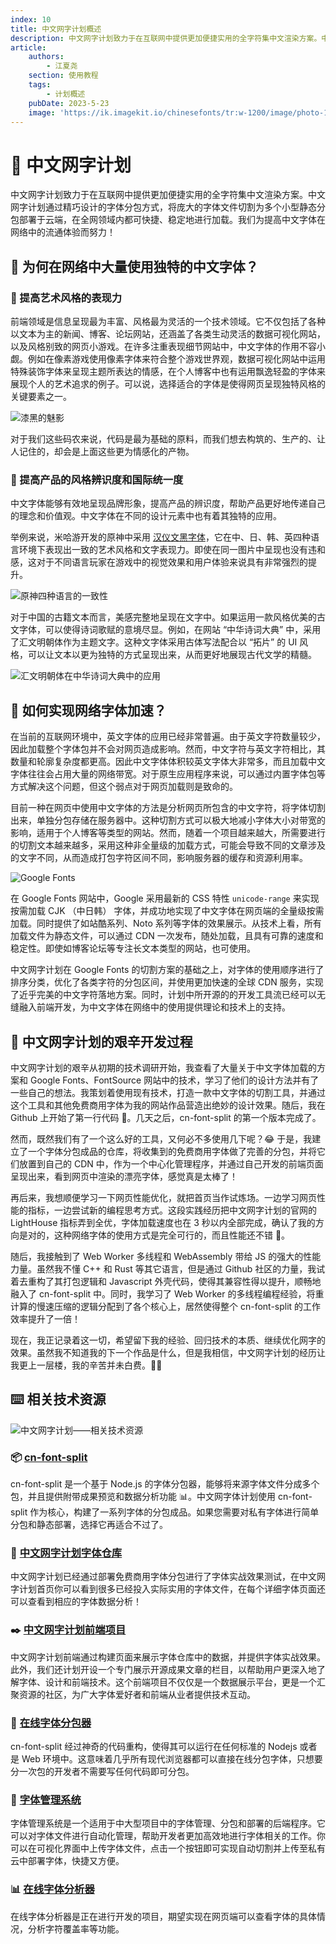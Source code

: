 ```yaml
---
index: 10
title: 中文网字计划概述
description: 中文网字计划致力于在互联网中提供更加便捷实用的全字符集中文渲染方案。中文网字计划通过精巧设计的字体分包方式，将庞大的字体文件切割为多个小型静态分包部署于云端，在全网领域内都可快捷、稳定地进行加载。我们为提高中文字体在网络中的流通体验而努力！
article:
    authors:
        - 江夏尧
    section: 使用教程
    tags:
        - 计划概述
    pubDate: 2023-5-23
    image: 'https://ik.imagekit.io/chinesefonts/tr:w-1200/image/photo-1508804185872-d7badad00f7d.jfif'
---
```


# 📖 中文网字计划

中文网字计划致力于在互联网中提供更加便捷实用的全字符集中文渲染方案。中文网字计划通过精巧设计的字体分包方式，将庞大的字体文件切割为多个小型静态分包部署于云端，在全网领域内都可快捷、稳定地进行加载。我们为提高中文字体在网络中的流通体验而努力！

## 🤔 为何在网络中大量使用独特的中文字体？

### 🎨 提高艺术风格的表现力

前端领域是信息呈现最为丰富、风格最为灵活的一个技术领域。它不仅包括了各种以文本为主的新闻、博客、论坛网站，还涵盖了各类生动灵活的数据可视化网站，以及风格别致的网页小游戏。在许多注重表现细节网站中，中文字体的作用不容小觑。例如在像素游戏使用像素字体来符合整个游戏世界观，数据可视化网站中运用特殊装饰字体来呈现主题所表达的情感，在个人博客中也有运用飘逸轻盈的字体来展现个人的艺术追求的例子。可以说，选择适合的字体是使得网页呈现独特风格的关键要素之一。

![漆黑的魅影](/assets/pokemon_example.png)

对于我们这些码农来说，代码是最为基础的原料，而我们想去构筑的、生产的、让人记住的，却会是上面这些更为情感化的产物。

### 🔔 提高产品的风格辨识度和国际统一度

中文字体能够有效地呈现品牌形象，提高产品的辨识度，帮助产品更好地传递自己的理念和价值观。中文字体在不同的设计元素中也有着其独特的应用。

举例来说，米哈游开发的原神中采用 [汉仪文黑字体](https://www.hanyi.com.cn/productdetail?id=986)，它在中、日、韩、英四种语言环境下表现出一致的艺术风格和文字表现力。即使在同一图片中呈现也没有违和感，这对于不同语言玩家在游戏中的视觉效果和用户体验来说具有非常强烈的提升。

![原神四种语言的一致性](/assets/genshin_example.png)

对于中国的古籍文本而言，美感完整地呈现在文字中。如果运用一款风格优美的古文字体，可以使得诗词歌赋的意境尽显。例如，在网站 “中华诗词大典” 中，采用了汇文明朝体作为主题文字。这种文字体采用古体写法配合以 “拓片” 的 UI 风格，可以让文本以更为独特的方式呈现出来，从而更好地展现古代文学的精髓。

![汇文明朝体在中华诗词大典中的应用](/assets/chinese_poetry_example.png)

## 🚀 如何实现网络字体加速？

在当前的互联网环境中，英文字体的应用已经非常普遍。由于英文字符数量较少，因此加载整个字体包并不会对网页造成影响。然而，中文字符与英文字符相比，其数量和轮廓复杂度都更高。因此中文字体体积较英文字体大非常多，而且加载中文字体往往会占用大量的网络带宽。对于原生应用程序来说，可以通过内置字体包等方式解决这个问题，但这个弱点对于网页加载则是致命的。

目前一种在网页中使用中文字体的方法是分析网页所包含的中文字符，将字体切割出来，单独分包存储在服务器中。这种切割方式可以极大地减小字体大小对带宽的影响，适用于个人博客等类型的网站。然而，随着一个项目越来越大，所需要进行的切割文本越来越多，采用这种非全量级的加载方式，可能会导致不同的文章涉及的文字不同，从而造成打包字符区间不同，影响服务器的缓存和资源利用率。

![Google Fonts](/assets/google_fonts_example.png)

在 Google Fonts 网站中，Google 采用最新的 CSS 特性 `unicode-range` 来实现按需加载 CJK （中日韩） 字体，并成功地实现了中文字体在网页端的全量级按需加载。同时提供了如站酷系列、Noto 系列等字体的效果展示。从技术上看，所有加载文件为静态文件，可以通过 CDN 一次发布，随处加载，且具有可靠的速度和稳定性。即使如博客论坛等专注长文本类型的网站，也可使用。

中文网字计划在 Google Fonts 的切割方案的基础之上，对字体的使用顺序进行了排序分类，优化了各类字符的分包区间，并使用更加快速的全球 CDN 服务，实现了近乎完美的中文字符落地方案。同时，计划中所开源的的开发工具流已经可以无缝融入前端开发，为中文字体在网络中的使用提供理论和技术上的支持。

## 🎉 中文网字计划的艰辛开发过程

中文网字计划的艰辛从初期的技术调研开始，我查看了大量关于中文字体加载的方案和 Google Fonts、FontSource 网站中的技术，学习了他们的设计方法并有了一些自己的想法。我策划着使用现有技术，打造一款中文字体的切割工具，并通过这个工具和其他免费商用字体为我的网站作品营造出绝妙的设计效果。随后，我在 Github 上开始了第一行代码 📖。几天之后，cn-font-split 的第一个版本完成了。

然而，既然我们有了一个这么好的工具，又何必不多使用几下呢？😂 于是，我建立了一个字体分包成品的仓库，将收集到的免费商用字体做了完善的分包，并将它们放置到自己的 CDN 中，作为一个中心化管理程序，并通过自己开发的前端页面呈现出来，看到网页中渲染的漂亮字体，感觉真是太棒了！

再后来，我想顺便学习一下网页性能优化，就把首页当作试炼场。一边学习网页性能的指标，一边尝试新的编程思考方式。这段实践经历把中文网字计划的官网的 LightHouse 指标弄到全优，字体加载速度也在 3 秒以内全部完成，确认了我的方向是对的，这种网络字体的使用方式是完全可行的，而且性能还不错 🎉。

随后，我接触到了 Web Worker 多线程和 WebAssembly 带给 JS 的强大的性能力量。虽然我不懂 C++ 和 Rust 等其它语言，但是通过 Github 社区的力量，我试着去重构了其打包逻辑和 Javascript 外壳代码，使得其兼容性得以提升，顺畅地融入了 cn-font-split 中。同时，我学习了 Web Worker 的多线程编程经验，将重计算的慢速压缩的逻辑分配到了各个核心上，居然使得整个 cn-font-split 的工作效率提升了一倍！

现在，我正记录着这一切，希望留下我的经验、回归技术的本质、继续优化网字的效果。虽然我不知道我的下一个作品是什么，但是我相信，中文网字计划的经历让我更上一层楼，我的辛苦并未白费。🎇🌌

## ⌨️ 相关技术资源

![中文网字计划——相关技术资源](/assets/how_we_deploy_font.png)

### 📦 [cn-font-split](https://www.npmjs.com/package/cn-font-split)

cn-font-split 是一个基于 Node.js 的字体分包器，能够将来源字体文件分成多个包，并且提供附带成果预览和数据分析功能 📊。中文网字体计划使用 cn-font-split 作为核心，构建了一系列字体的分包成品。如果您需要对私有字体进行简单分包和静态部署，选择它再适合不过了。

### 🏪 [中文网字计划字体仓库](https://github.com/KonghaYao/chinese-free-web-font-storage)

中文网字计划已经通过部署免费商用字体分包进行了字体实战效果测试，在中文网字计划首页你可以看到很多已经投入实际实用的字体文件，在每个详细字体页面还可以查看到相应的字体数据分析！

### ✒️ [中文网字计划前端项目](https://github.com/KonghaYao/chinese-free-web-font-storage/tree/feature/docs)

中文网字计划前端通过构建页面来展示字体仓库中的数据，并提供字体实战效果。此外，我们还计划开设一个专门展示开源成果文章的栏目，以帮助用户更深入地了解字体、设计和前端技术。这个前端项目不仅仅是一个数据展示平台，更是一个汇聚资源的社区，为广大字体爱好者和前端从业者提供技术互动。

### 🍕 [在线字体分包器](/online-split)

cn-font-split 经过神奇的代码重构，使得其可以运行在任何标准的 Nodejs 或者是 Web 环境中。这意味着几乎所有现代浏览器都可以直接在线分包字体，只想要分一次包的开发者不需要写任何代码即可分包。

### 🤖 [字体管理系统](https://github.com/KonghaYao/font-server)

字体管理系统是一个适用于中大型项目中的字体管理、分包和部署的后端程序。它可以对字体文件进行自动化管理，帮助开发者更加高效地进行字体相关的工作。你可以在可视化界面中上传字体文件，点击一个按钮即可实现自动切割并上传至私有云中部署字体，快捷又方便。

### 📊 [在线字体分析器](/analyze)

在线字体分析器是正在进行开发的项目，期望实现在网页端可以查看字体的具体情况，分析字符覆盖率等功能。
